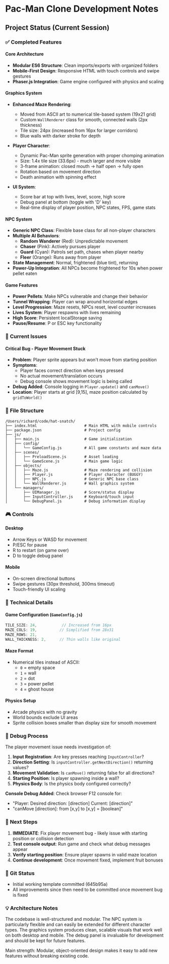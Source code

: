 # Pac-Man Clone Development Notes

## Project Status (Current Session)

### ✅ **Completed Features**

#### **Core Architecture**
- **Modular ES6 Structure**: Clean imports/exports with organized folders
- **Mobile-First Design**: Responsive HTML with touch controls and swipe gestures
- **Phaser.js Integration**: Game engine configured with physics and scaling

#### **Graphics System**
- **Enhanced Maze Rendering**: 
  - Moved from ASCII art to numerical tile-based system (19x21 grid)
  - Custom `WallRenderer` class for smooth, connected walls (2px thickness)
  - Tile size: 24px (increased from 16px for larger corridors)
  - Blue walls with darker stroke for depth

- **Player Character**:
  - Dynamic Pac-Man sprite generation with proper chomping animation
  - Size: 1.4x tile size (33.6px) - much larger and more visible
  - 3-frame animation: closed mouth → half open → fully open
  - Rotation based on movement direction
  - Death animation with spinning effect

- **UI System**:
  - Score bar at top with lives, level, score, high score
  - Debug panel at bottom (toggle with 'D' key)
  - Real-time display of player position, NPC states, FPS, game stats

#### **NPC System** 
- **Generic NPC Class**: Flexible base class for all non-player characters
- **Multiple AI Behaviors**:
  - **Random Wanderer** (Red): Unpredictable movement
  - **Chaser** (Pink): Actively pursues player
  - **Guard** (Cyan): Patrols set path, chases when player nearby
  - **Fleer** (Orange): Runs away from player
- **State Management**: Normal, frightened (blue tint), returning
- **Power-Up Integration**: All NPCs become frightened for 10s when power pellet eaten

#### **Game Features**
- **Power Pellets**: Make NPCs vulnerable and change their behavior
- **Tunnel Wrapping**: Player can wrap around horizontal edges
- **Level Progression**: Maze resets, NPCs reset, level counter increases
- **Lives System**: Player respawns with lives remaining
- **High Score**: Persistent localStorage saving
- **Pause/Resume**: P or ESC key functionality

### 🔴 **Current Issues**

#### **Critical Bug - Player Movement Stuck**
- **Problem**: Player sprite appears but won't move from starting position
- **Symptoms**: 
  - Player faces correct direction when keys pressed
  - No actual movement/translation occurs
  - Debug console shows movement logic is being called
- **Debug Added**: Console logging in `Player.update()` and `canMove()`
- **Location**: Player starts at grid [9,15], maze position calculated by `gridToWorld()`

### 📁 **File Structure**

```
/Users/richard/code/hat-snatch/
├── index.html                     # Main HTML with mobile controls
├── package.json                   # Project config
├── js/
│   ├── main.js                    # Game initialization
│   ├── config/
│   │   └── GameConfig.js          # All game constants and maze data
│   ├── scenes/
│   │   ├── PreloadScene.js        # Asset loading
│   │   └── GameScene.js           # Main game logic
│   ├── objects/
│   │   ├── Maze.js                # Maze rendering and collision
│   │   ├── Player.js              # Player character (BUGGY)
│   │   ├── NPC.js                 # Generic NPC base class
│   │   └── WallRenderer.js        # Wall graphics system
│   └── managers/
│       ├── UIManager.js           # Score/status display
│       ├── InputController.js     # Keyboard/touch input
│       └── DebugPanel.js          # Debug information display
```

### 🎮 **Controls**

#### **Desktop**
- Arrow Keys or WASD for movement
- P/ESC for pause
- R to restart (on game over)
- D to toggle debug panel

#### **Mobile**
- On-screen directional buttons
- Swipe gestures (30px threshold, 300ms timeout)
- Touch-friendly UI scaling

### 🔧 **Technical Details**

#### **Game Configuration** (`GameConfig.js`)
```javascript
TILE_SIZE: 24,           // Increased from 16px
MAZE_COLS: 19,          // Simplified from 28x31
MAZE_ROWS: 21,
WALL_THICKNESS: 2,      // Thin walls like original
```

#### **Maze Format** 
- Numerical tiles instead of ASCII:
  - `0` = empty space
  - `1` = wall
  - `2` = dot
  - `3` = power pellet  
  - `4` = ghost house

#### **Physics Setup**
- Arcade physics with no gravity
- World bounds exclude UI areas
- Sprite collision boxes smaller than display size for smooth movement

### 🐛 **Debug Process**

The player movement issue needs investigation of:

1. **Input Registration**: Are key presses reaching `InputController`?
2. **Direction Setting**: Is `inputController.getNextDirection()` returning values?
3. **Movement Validation**: Is `canMove()` returning false for all directions?
4. **Starting Position**: Is player spawning inside a wall?
5. **Physics Body**: Is the physics body configured correctly?

**Console Debug Added**: Check browser F12 console for:
- "Player: Desired direction: [direction] Current: [direction]"
- "canMove [direction]: from [x,y] to [x,y] = [boolean]"

### 📝 **Next Steps**

1. **IMMEDIATE**: Fix player movement bug - likely issue with starting position or collision detection
2. **Test console output**: Run game and check what debug messages appear
3. **Verify starting position**: Ensure player spawns in valid maze location
4. **Continue development**: Once movement fixed, implement fruit bonuses

### 🔄 **Git Status**
- Initial working template committed (645b95a)
- All improvements since then need to be committed once movement bug is fixed

### 💡 **Architecture Notes**

The codebase is well-structured and modular. The NPC system is particularly flexible and can easily be extended for different character types. The graphics system produces clean, scalable visuals that work well on both desktop and mobile. The debug panel is invaluable for development and should be kept for future features.

Main strength: Modular, object-oriented design makes it easy to add new features without breaking existing code.
